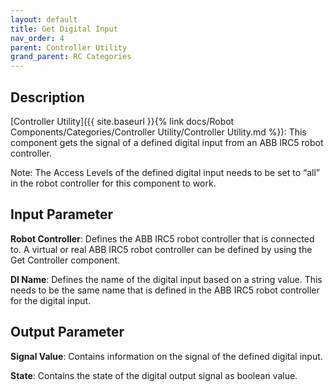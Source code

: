 ```yaml
---
layout: default
title: Get Digital Input
nav_order: 4
parent: Controller Utility
grand_parent: RC Categories
---
```


## Description

[Controller Utility]({{ site.baseurl }}{% link docs/Robot Components/Categories/Controller Utility/Controller Utility.md %}): This component gets the signal of a defined digital input from an ABB IRC5 robot controller.

Note: The Access Levels of the defined digital input needs to be set to “all” in the robot controller for this component to work.

## Input Parameter

**Robot Controller**: Defines the ABB IRC5 robot controller that is connected to. A virtual or real ABB IRC5 robot controller can be defined by using the Get Controller component.

**DI Name**: Defines the name of the digital input based on a string value. This needs to be the same name that is defined in the ABB IRC5 robot controller for the digital input.

## Output Parameter

**Signal Value**: Contains information on the signal of the defined digital input.

**State**: Contains the state of the digital output signal as boolean value.
